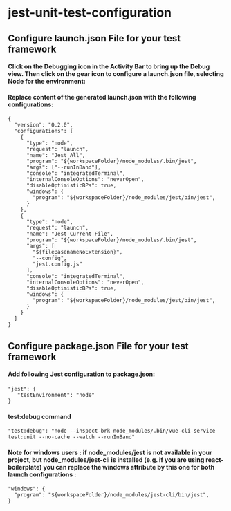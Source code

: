 # jest-unit-test-configuration

## Configure launch.json File for your test framework
#### Click on the Debugging icon in the Activity Bar to bring up the Debug view. Then click on the gear icon to configure a launch.json file, selecting Node for the environment:

#### Replace content of the generated launch.json with the following configurations:
```
{
  "version": "0.2.0",
  "configurations": [
    {
      "type": "node",
      "request": "launch",
      "name": "Jest All",
      "program": "${workspaceFolder}/node_modules/.bin/jest",
      "args": ["--runInBand"],
      "console": "integratedTerminal",
      "internalConsoleOptions": "neverOpen",
      "disableOptimisticBPs": true,
      "windows": {
        "program": "${workspaceFolder}/node_modules/jest/bin/jest",
      }
    },
    {
      "type": "node",
      "request": "launch",
      "name": "Jest Current File",
      "program": "${workspaceFolder}/node_modules/.bin/jest",
      "args": [
        "${fileBasenameNoExtension}",
        "--config",
        "jest.config.js"
      ],
      "console": "integratedTerminal",
      "internalConsoleOptions": "neverOpen",
      "disableOptimisticBPs": true,
      "windows": {
        "program": "${workspaceFolder}/node_modules/jest/bin/jest",
      }
    }
  ]
}
```
## Configure package.json File for your test framework
#### Add following Jest configuration to package.json:
```
"jest": {
   "testEnvironment": "node"
}
```
#### test:debug command
```
"test:debug": "node --inspect-brk node_modules/.bin/vue-cli-service test:unit --no-cache --watch --runInBand"
```
#### Note for windows users : if node_modules/jest is not available in your project, but node_modules/jest-cli is installed (e.g. if you are using react-boilerplate) you can replace the windows attribute by this one for both launch configurations :
```
"windows": {
  "program": "${workspaceFolder}/node_modules/jest-cli/bin/jest",
}
```